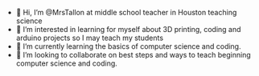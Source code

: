 - 👋 Hi, I’m @MrsTallon at middle school teacher in Houston teaching science
- 👀 I’m interested in learning for myself about 3D printing, coding and arduino projects so I may teach my students
- 🌱 I’m currently learning the basics of computer science and coding.
- 💞️ I’m looking to collaborate on best steps and ways to teach beginning computer science and coding.

<!---
MrsTallon/MrsTallon is a ✨ special ✨ repository because its `README.md` (this file) appears on your GitHub profile.
You can click the Preview link to take a look at your changes.
--->
